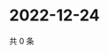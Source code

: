 # 2022-12-24

共 0 条

<!-- BEGIN WEIBO -->
<!-- 最后更新时间 Sat Dec 24 2022 16:16:11 GMT+0800 (China Standard Time) -->

<!-- END WEIBO -->
